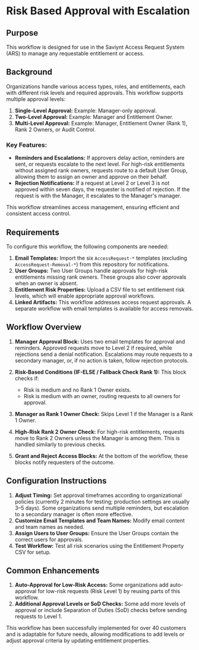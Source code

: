 # Risk Based Approval with Escalation

## Purpose
This workflow is designed for use in the Saviynt Access Request System (ARS) to manage any requestable entitlement or access.

## Background
Organizations handle various access types, roles, and entitlements, each with different risk levels and required approvals. This workflow supports multiple approval levels:
1. **Single-Level Approval:** Example: Manager-only approval.
2. **Two-Level Approval:** Example: Manager and Entitlement Owner.
3. **Multi-Level Approval:** Example: Manager, Entitlement Owner (Rank 1), Rank 2 Owners, or Audit Control.

### Key Features:
- **Reminders and Escalations:** If approvers delay action, reminders are sent, or requests escalate to the next level. For high-risk entitlements without assigned rank owners, requests route to a default User Group, allowing them to assign an owner and approve on their behalf.
- **Rejection Notifications:** If a request at Level 2 or Level 3 is not approved within seven days, the requester is notified of rejection. If the request is with the Manager, it escalates to the Manager's manager.

This workflow streamlines access management, ensuring efficient and consistent access control.

## Requirements

To configure this workflow, the following components are needed:

1. **Email Templates:** Import the six `AccessRequest-*` templates (excluding `AccessRequest-Removal-*`) from this repository for notifications.
2. **User Groups:** Two User Groups handle approvals for high-risk entitlements missing rank owners. These groups also cover approvals when an owner is absent.
3. **Entitlement Risk Properties:** Upload a CSV file to set entitlement risk levels, which will enable appropriate approval workflows.
4. **Linked Artifacts:** This workflow addresses access request approvals. A separate workflow with email templates is available for access removals.

## Workflow Overview

1. **Manager Approval Block:** Uses two email templates for approval and reminders. Approved requests move to Level 2 if required, while rejections send a denial notification. Escalations may route requests to a secondary manager, or, if no action is taken, follow rejection protocols.

2. **Risk-Based Conditions (IF-ELSE / Fallback Check Rank 1):** This block checks if:
   - Risk is medium and no Rank 1 Owner exists.
   - Risk is medium with an owner, routing requests to all owners for approval.

3. **Manager as Rank 1 Owner Check:** Skips Level 1 if the Manager is a Rank 1 Owner.

4. **High-Risk Rank 2 Owner Check:** For high-risk entitlements, requests move to Rank 2 Owners unless the Manager is among them. This is handled similarly to previous checks.

5. **Grant and Reject Access Blocks:** At the bottom of the workflow, these blocks notify requesters of the outcome.

## Configuration Instructions

1. **Adjust Timing:** Set approval timeframes according to organizational policies (currently 2 minutes for testing; production settings are usually 3–5 days). Some organizations send multiple reminders, but escalation to a secondary manager is often more effective.
2. **Customize Email Templates and Team Names:** Modify email content and team names as needed.
3. **Assign Users to User Groups:** Ensure the User Groups contain the correct users for approvals.
4. **Test Workflow:** Test all risk scenarios using the Entitlement Property CSV for setup.

## Common Enhancements

1. **Auto-Approval for Low-Risk Access:** Some organizations add auto-approval for low-risk requests (Risk Level 1) by reusing parts of this workflow.
2. **Additional Approval Levels or SoD Checks:** Some add more levels of approval or include Separation of Duties (SoD) checks before sending requests to Level 1.

This workflow has been successfully implemented for over 40 customers and is adaptable for future needs, allowing modifications to add levels or adjust approval criteria by updating entitlement properties.
